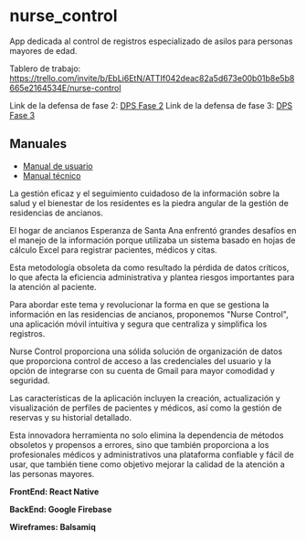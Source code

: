 # nurse_control
App dedicada al control de registros especializado de asilos para personas mayores de edad.

Tablero de trabajo: https://trello.com/invite/b/EbLi6EtN/ATTIf042deac82a5d673e00b01b8e5b8665e2164534E/nurse-control

Link de la defensa de fase 2: [DPS Fase 2](https://youtu.be/Aii_0vHDH_A)
Link de la defensa de fase 3: [DPS Fase 3](https://youtu.be/5dpZ4bWz0IA)

## Manuales
- [Manual de usuario](https://github.com/rafaelborjadev/nurse_control/blob/main/DPS%20Nurse%20Control%20manual%20de%20usuario.pdf)
- [Manual técnico](https://github.com/rafaelborjadev/nurse_control/blob/main/DPS%20Nurse%20Control%20manual%20t%C3%A9cnico.pdf)

La gestión eficaz y el seguimiento cuidadoso de la información sobre la salud y el bienestar de los residentes es la piedra angular de la gestión de residencias de ancianos. 

El hogar de ancianos Esperanza de Santa Ana enfrentó grandes desafíos en el manejo de la información porque utilizaba un sistema basado en hojas de cálculo Excel para registrar pacientes, médicos y citas. 

Esta metodología obsoleta da como resultado la pérdida de datos críticos, lo que afecta la eficiencia administrativa y plantea riesgos importantes para la atención al paciente. 

Para abordar este tema y revolucionar la forma en que se gestiona la información en las residencias de ancianos, proponemos "Nurse Control", una aplicación móvil intuitiva y segura que centraliza y simplifica los registros. 

Nurse Control proporciona una sólida solución de organización de datos que proporciona control de acceso a las credenciales del usuario y la opción de integrarse con su cuenta de Gmail para mayor comodidad y seguridad. 

Las características de la aplicación incluyen la creación, actualización y visualización de perfiles de pacientes y médicos, así como la gestión de reservas y su historial detallado. 

Esta innovadora herramienta no solo elimina la dependencia de métodos obsoletos y propensos a errores, sino que también proporciona a los profesionales médicos y administrativos una plataforma confiable y fácil de usar, que también tiene como objetivo mejorar la calidad de la atención a las personas mayores. 

**FrontEnd: React Native**

**BackEnd: Google Firebase**

**Wireframes: Balsamiq**
